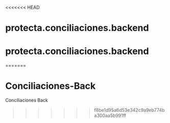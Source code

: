 <<<<<<< HEAD
# protecta.conciliaciones.backend
# protecta.conciliaciones.backend
=======
# Conciliaciones-Back
Conciliaciones Back
>>>>>>> f8be1d95a6d53e342c9a9eb774ba300aa5b991ff
